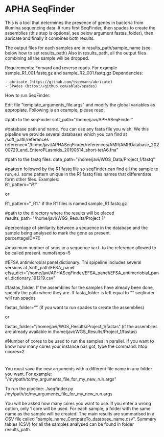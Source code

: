 # APHA SeqFinder
This is a tool that determines the presence of genes in bacteria from illumina sequencing data.
It runs first SeqFinder, then spades to create the assemblies (this step is optional, see below argument fastas_folder), then abricate and finally it combines both results.

The output files for each samples are in results_path/sample_name (see below how to set results_path)
Also in results_path, all the output files combining all the sample will be dropped.

Requirements: Forward and reverse reads. For example sample_R1_001.fastq.gz and sample_R2_001.fastq.gz
Dependencies: 

	- abricate (https://github.com/tseemann/abricate)
	- SPAdes (https://github.com/ablab/spades) 

How to run SeqFinder:

Edit file "template_arguments_file.args" and modify the global variables as appropiate. Following is an example, please read:

#path to the seqFinder
soft_path="/home/javi/APHASeqFinder"
 
#database path and name. You can use any fasta file you wish. We this pipeline we provide several databases which you can find at /soft_path/references
reference="/home/javi/APHASeqFinder/references/AMR/AMRDatabase_20200729_and_EnteroPLasmids_20190514_short-tetA6.fna"

#path to the fastq files. 
data_path="/home/javi/WGS_Data/Project_1/fastq"

#pattern followed by the R1 fastq file so seqFinder can find all the sample to run, e.i. some pattern unique in the R1 fastq files names that differentiate form other files. Examples:     
R1_pattern="_R1_"

or

R1_pattern="_R1."  if the R1 files is named sample_R1.fastq.gz

#path to the directory where the results will be placed
results_path="/home/javi/WGS_Results/Project_1"

#percentage of similarity between a sequence in the database and the sample being analysed to mark the gene as present.  
percentageID=70

#maximum number of snps in a sequence w.r.t. to the reference allowed to be called present.
numofsnps=5

#EFSA antimicrobial panel dictionary. Thi spipeline includes several versions at /soft_path/EFSA_panel
efsa_dict="/home/javi/APHASeqFinder/EFSA_panel/EFSA_antimcriobial_panel_dictionary_191219.csv"

#fastas_folder. If the assemblies for the samples have already been done, specify the path where they are. If fasta_folder is left equal to "" seqfinder will run spades

fastas_folder=""           (if you want to run spades to create the assemblies)

or

fastas_folder="/home/javi/WGS_Results/Project_1/fastas"  (if the assemblies are already available in /home/javi/WGS_Results/Project_1/fastas)

#Number of cores to be used to run the samples in parallel. If you want to know how many cores your instance has got, type the command: htop 
ncores=2

#
#
#

You must save the new arguments with a different file name in any folder you want. For example: "/my/path/to/my_arguments_file_for_my_new_run.args"

To run the pipeline: ./seqfinder.py /my/path/to/my_arguments_file_for_my_new_run.args

You will be asked how many cores you want to use. If you enter a wrong option, only 1 core will be used. For each sample, a folder with the same name as the sample will be created. The main results are summarised in a CSV file called "sample_name_CompareTo_database_name.csv".
Summary tables (CSV) for all the samples analysed can be found in folder results_path.
